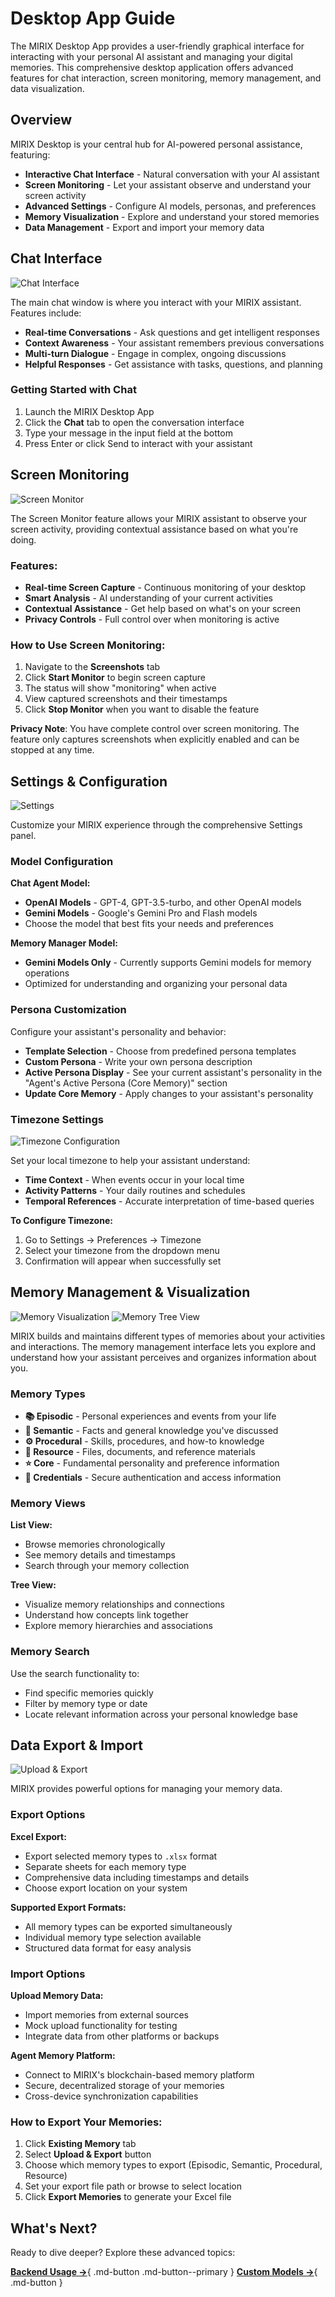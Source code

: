 # Desktop App Guide

The MIRIX Desktop App provides a user-friendly graphical interface for interacting with your personal AI assistant and managing your digital memories. This comprehensive desktop application offers advanced features for chat interaction, screen monitoring, memory management, and data visualization.

## Overview

MIRIX Desktop is your central hub for AI-powered personal assistance, featuring:

- **Interactive Chat Interface** - Natural conversation with your AI assistant
- **Screen Monitoring** - Let your assistant observe and understand your screen activity
- **Advanced Settings** - Configure AI models, personas, and preferences
- **Memory Visualization** - Explore and understand your stored memories
- **Data Management** - Export and import your memory data

## Chat Interface

![Chat Interface](../assets/images/img0.png)

The main chat window is where you interact with your MIRIX assistant. Features include:

- **Real-time Conversations** - Ask questions and get intelligent responses
- **Context Awareness** - Your assistant remembers previous conversations
- **Multi-turn Dialogue** - Engage in complex, ongoing discussions
- **Helpful Responses** - Get assistance with tasks, questions, and planning

### Getting Started with Chat

1. Launch the MIRIX Desktop App
2. Click the **Chat** tab to open the conversation interface
3. Type your message in the input field at the bottom
4. Press Enter or click Send to interact with your assistant

## Screen Monitoring

![Screen Monitor](../assets/images/img1.png)

The Screen Monitor feature allows your MIRIX assistant to observe your screen activity, providing contextual assistance based on what you're doing.

### Features:

- **Real-time Screen Capture** - Continuous monitoring of your desktop
- **Smart Analysis** - AI understanding of your current activities
- **Contextual Assistance** - Get help based on what's on your screen
- **Privacy Controls** - Full control over when monitoring is active

### How to Use Screen Monitoring:

1. Navigate to the **Screenshots** tab
2. Click **Start Monitor** to begin screen capture
3. The status will show "monitoring" when active
4. View captured screenshots and their timestamps
5. Click **Stop Monitor** when you want to disable the feature

**Privacy Note**: You have complete control over screen monitoring. The feature only captures screenshots when explicitly enabled and can be stopped at any time.

## Settings & Configuration

![Settings](../assets/images/img2.png)

Customize your MIRIX experience through the comprehensive Settings panel.

### Model Configuration

**Chat Agent Model:**

- **OpenAI Models** - GPT-4, GPT-3.5-turbo, and other OpenAI models
- **Gemini Models** - Google's Gemini Pro and Flash models
- Choose the model that best fits your needs and preferences

**Memory Manager Model:**

- **Gemini Models Only** - Currently supports Gemini models for memory operations
- Optimized for understanding and organizing your personal data

### Persona Customization

Configure your assistant's personality and behavior:

- **Template Selection** - Choose from predefined persona templates
- **Custom Persona** - Write your own persona description
- **Active Persona Display** - See your current assistant's personality in the "Agent's Active Persona (Core Memory)" section
- **Update Core Memory** - Apply changes to your assistant's personality

### Timezone Settings

![Timezone Configuration](../assets/images/timezone.png)

Set your local timezone to help your assistant understand:

- **Time Context** - When events occur in your local time
- **Activity Patterns** - Your daily routines and schedules  
- **Temporal References** - Accurate interpretation of time-based queries

**To Configure Timezone:**

1. Go to Settings → Preferences → Timezone
2. Select your timezone from the dropdown menu
3. Confirmation will appear when successfully set

## Memory Management & Visualization

![Memory Visualization](../assets/images/img3.png)
![Memory Tree View](../assets/images/img4.png)

MIRIX builds and maintains different types of memories about your activities and interactions. The memory management interface lets you explore and understand how your assistant perceives and organizes information about you.

### Memory Types

- **📚 Episodic** - Personal experiences and events from your life
- **🧠 Semantic** - Facts and general knowledge you've discussed
- **⚙️ Procedural** - Skills, procedures, and how-to knowledge
- **📁 Resource** - Files, documents, and reference materials
- **⭐ Core** - Fundamental personality and preference information
- **🔐 Credentials** - Secure authentication and access information

### Memory Views

**List View:**

- Browse memories chronologically
- See memory details and timestamps
- Search through your memory collection

**Tree View:**

- Visualize memory relationships and connections
- Understand how concepts link together
- Explore memory hierarchies and associations

### Memory Search

Use the search functionality to:

- Find specific memories quickly
- Filter by memory type or date
- Locate relevant information across your personal knowledge base

## Data Export & Import

![Upload & Export](../assets/images/upload_and_export.png)

MIRIX provides powerful options for managing your memory data.

### Export Options

**Excel Export:**

- Export selected memory types to `.xlsx` format
- Separate sheets for each memory type
- Comprehensive data including timestamps and details
- Choose export location on your system

**Supported Export Formats:**

- All memory types can be exported simultaneously
- Individual memory type selection available
- Structured data format for easy analysis

### Import Options

**Upload Memory Data:**

- Import memories from external sources
- Mock upload functionality for testing
- Integrate data from other platforms or backups

**Agent Memory Platform:**

- Connect to MIRIX's blockchain-based memory platform
- Secure, decentralized storage of your memories
- Cross-device synchronization capabilities

### How to Export Your Memories:

1. Click **Existing Memory** tab
2. Select **Upload & Export** button
3. Choose which memory types to export (Episodic, Semantic, Procedural, Resource)
4. Set your export file path or browse to select location
5. Click **Export Memories** to generate your Excel file

## What's Next?

Ready to dive deeper? Explore these advanced topics:

[**Backend Usage →**](backend-usage.md){ .md-button .md-button--primary }
[**Custom Models →**](custom-models.md){ .md-button } 